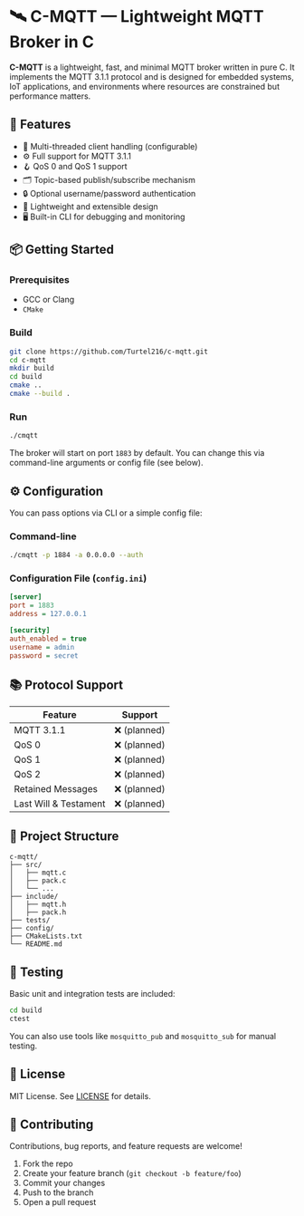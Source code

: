 # 🛰️ C-MQTT — Lightweight MQTT Broker in C

**C-MQTT** is a lightweight, fast, and minimal MQTT broker written in pure C. It implements the MQTT 3.1.1 protocol and is designed for embedded systems, IoT applications, and environments where resources are constrained but performance matters.

## 🚀 Features

- 🧵 Multi-threaded client handling (configurable)
- ⚙️ Full support for MQTT 3.1.1
- 🪝 QoS 0 and QoS 1 support
- 🗂️ Topic-based publish/subscribe mechanism
- 🔒 Optional username/password authentication
- 🧪 Lightweight and extensible design
- 🖥️ Built-in CLI for debugging and monitoring

## 📦 Getting Started

### Prerequisites

- GCC or Clang
- `CMake`

### Build

```bash
git clone https://github.com/Turtel216/c-mqtt.git
cd c-mqtt
mkdir build
cd build
cmake ..
cmake --build .
```

### Run

```bash
./cmqtt
```

The broker will start on port `1883` by default. You can change this via command-line arguments or config file (see below).

## ⚙️ Configuration

You can pass options via CLI or a simple config file:

### Command-line

```bash
./cmqtt -p 1884 -a 0.0.0.0 --auth
```

### Configuration File (`config.ini`)

```ini
[server]
port = 1883
address = 127.0.0.1

[security]
auth_enabled = true
username = admin
password = secret
```

## 📚 Protocol Support

| Feature              | Support     |
|----------------------|-------------|
| MQTT 3.1.1            | ❌ (planned) |
| QoS 0                 | ❌ (planned) |
| QoS 1                 | ❌ (planned) |
| QoS 2                 | ❌ (planned) |
| Retained Messages     | ❌ (planned) |
| Last Will & Testament | ❌ (planned) |

## 🔧 Project Structure

```
c-mqtt/
├── src/
│   ├── mqtt.c
│   ├── pack.c
│   └── ...
├── include/
│   ├── mqtt.h
│   ├── pack.h
├── tests/
├── config/
├── CMakeLists.txt
└── README.md
```

## 🧪 Testing

Basic unit and integration tests are included:

```bash
cd build
ctest
```

You can also use tools like `mosquitto_pub` and `mosquitto_sub` for manual testing.

## 📜 License

MIT License. See [LICENSE](LICENSE) for details.

## 🙌 Contributing

Contributions, bug reports, and feature requests are welcome!

1. Fork the repo
2. Create your feature branch (`git checkout -b feature/foo`)
3. Commit your changes
4. Push to the branch
5. Open a pull request

